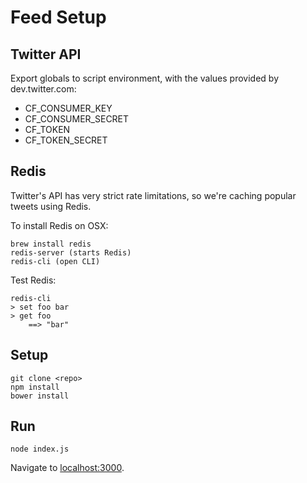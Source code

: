 # Feed Setup

## Twitter API

Export globals to script environment, with the
values provided by dev.twitter.com:

- CF_CONSUMER_KEY
- CF_CONSUMER_SECRET
- CF_TOKEN
- CF_TOKEN_SECRET

## Redis

Twitter's API has very strict rate limitations, so we're caching popular tweets using Redis.

To install Redis on OSX:

```
brew install redis
redis-server (starts Redis)
redis-cli (open CLI)
```

Test Redis:

```
redis-cli
> set foo bar
> get foo
	==> "bar"
```

## Setup

```
git clone <repo>
npm install
bower install
```

## Run

```
node index.js
```

Navigate to [localhost:3000](localhost:3000).
